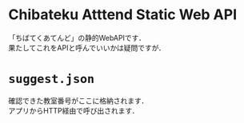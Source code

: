 # Chibateku Atttend Static Web API
「ちばてくあてんど」の静的WebAPIです．  
果たしてこれをAPIと呼んでいいかは疑問ですが．

# `suggest.json`

確認できた教室番号がここに格納されます．  
アプリからHTTP経由で呼び出されます．
